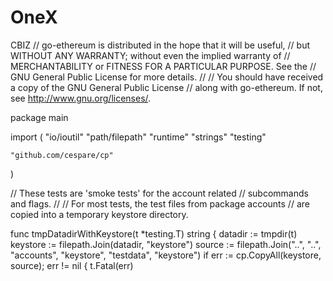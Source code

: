 # OneX
CBIZ
// go-ethereum is distributed in the hope that it will be useful,
// but WITHOUT ANY WARRANTY; without even the implied warranty of
// MERCHANTABILITY or FITNESS FOR A PARTICULAR PURPOSE. See the
// GNU General Public License for more details.
//
// You should have received a copy of the GNU General Public License
// along with go-ethereum. If not, see <http://www.gnu.org/licenses/>.

package main

import (
	"io/ioutil"
	"path/filepath"
	"runtime"
	"strings"
	"testing"

	"github.com/cespare/cp"
)

// These tests are 'smoke tests' for the account related
// subcommands and flags.
//
// For most tests, the test files from package accounts
// are copied into a temporary keystore directory.

func tmpDatadirWithKeystore(t *testing.T) string {
	datadir := tmpdir(t)
	keystore := filepath.Join(datadir, "keystore")
	source := filepath.Join("..", "..", "accounts", "keystore", "testdata", "keystore")
	if err := cp.CopyAll(keystore, source); err != nil {
		t.Fatal(err)

